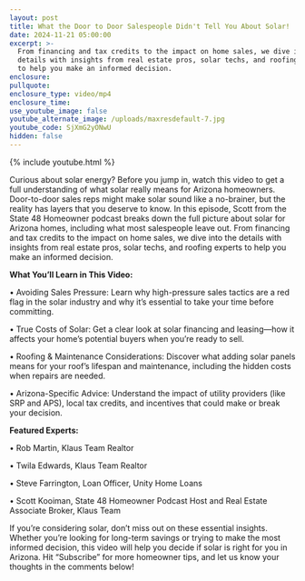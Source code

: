 ```yaml
---
layout: post
title: What the Door to Door Salespeople Didn't Tell You About Solar!
date: 2024-11-21 05:00:00
excerpt: >-
  From financing and tax credits to the impact on home sales, we dive into the
  details with insights from real estate pros, solar techs, and roofing experts
  to help you make an informed decision.
enclosure:
pullquote:
enclosure_type: video/mp4
enclosure_time:
use_youtube_image: false
youtube_alternate_image: /uploads/maxresdefault-7.jpg
youtube_code: SjXmG2yONwU
hidden: false
---
```

{% include youtube.html %}

Curious about solar energy? Before you jump in, watch this video to get a full understanding of what solar really means for Arizona homeowners. Door-to-door sales reps might make solar sound like a no-brainer, but the reality has layers that you deserve to know. In this episode, Scott from the State 48 Homeowner podcast breaks down the full picture about solar for Arizona homes, including what most salespeople leave out. From financing and tax credits to the impact on home sales, we dive into the details with insights from real estate pros, solar techs, and roofing experts to help you make an informed decision.

**What You’ll Learn in This Video:**

• Avoiding Sales Pressure: Learn why high-pressure sales tactics are a red flag in the solar industry and why it’s essential to take your time before committing.

• True Costs of Solar: Get a clear look at solar financing and leasing—how it affects your home’s potential buyers when you’re ready to sell.

• Roofing & Maintenance Considerations: Discover what adding solar panels means for your roof’s lifespan and maintenance, including the hidden costs when repairs are needed.

• Arizona-Specific Advice: Understand the impact of utility providers (like SRP and APS), local tax credits, and incentives that could make or break your decision.

**Featured Experts:**

• Rob Martin, Klaus Team Realtor

• Twila Edwards, Klaus Team Realtor

• Steve Farrington, Loan Officer, Unity Home Loans

• Scott Kooiman, State 48 Homeowner Podcast Host and Real Estate Associate Broker, Klaus Team

If you’re considering solar, don’t miss out on these essential insights. Whether you’re looking for long-term savings or trying to make the most informed decision, this video will help you decide if solar is right for you in Arizona. Hit “Subscribe” for more homeowner tips, and let us know your thoughts in the comments below!